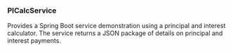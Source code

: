 
### PICalcService

Provides a Spring Boot service demonstration using a principal and interest calculator.  The
service returns a JSON package of details on principal and interest payments.
